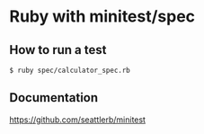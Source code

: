 Ruby with minitest/spec
===

How to run a test
---
`$ ruby spec/calculator_spec.rb`

Documentation
---
https://github.com/seattlerb/minitest